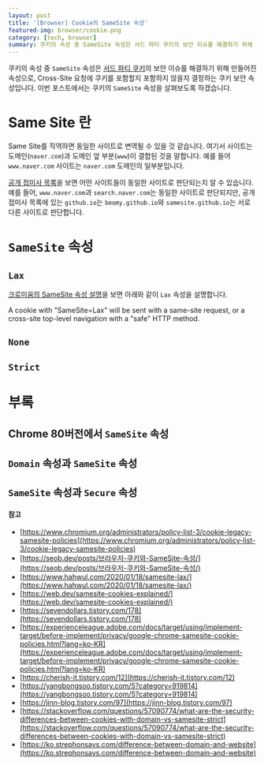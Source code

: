 ```yaml
---
layout: post
title: '[Browser] Cookie의 SameSite 속성'
featured-img: browser/cookie.png
category: [tech, browser]
summary: 쿠키의 속성 중 SameSite 속성은 서드 파티 쿠키의 보안 이슈를 해결하기 위해 만들어진 속성입니다.
---
```


쿠키의 속성 중 `SameSite` 속성은 [서드 파티 쿠키](/tech/browser/cookie/#퍼스트-파티-쿠키와-서드-파티-쿠키)의 보안 이슈를 해결하기 위해 만들어진 속성으로, Cross-Site 요청에 쿠키를 포함할지 포함하지 않을지 결정하는 쿠키 보안 속성입니다. 이번 포스트에서는 쿠키의 `SameSite` 속성을 살펴보도록 하겠습니다.

# Same Site 란
Same Site를 직역하면 동일한 사이트로 변역될 수 있을 것 같습니다. 여기서 사이트는 도메인(`naver.com`)과 도메인 앞 부분(`www`)이 결합된 것을 말합니다. 예를 들어 `www.naver.com` 사이트는 `naver.com` 도메인의 일부분입니다.

[공개 접미사 목록](https://publicsuffix.org/list/public_suffix_list.dat)을 보면 어떤 사이트들이 동일한 사이트로 판단되는지 알 수 있습니다. 예를 들어, `www.naver.com`과 `search.naver.com`는 동일한 사이트로 판단되지만, 공개 접미사 목록에 있는 `github.io`는 `beomy.github.io`와 `samesite.github.io`는 서로 다른 사이트로 판단합니다.

# `SameSite` 속성

## `Lax`
[크로미움의 SameSite 속성 설명](https://www.chromium.org/administrators/policy-list-3/cookie-legacy-samesite-policies)을 보면 아래와 같이 `Lax` 속성을 설명합니다.

A cookie with "SameSite=Lax" will be sent with a same-site request, or a cross-site top-level navigation with a "safe" HTTP method.

## `None`

## `Strict`

# 부록

## Chrome 80버전에서 `SameSite` 속성

## `Domain` 속성과 `SameSite` 속성

## `SameSite` 속성과 `Secure` 속성

#### 참고
- [https://www.chromium.org/administrators/policy-list-3/cookie-legacy-samesite-policies](https://www.chromium.org/administrators/policy-list-3/cookie-legacy-samesite-policies)
- [https://seob.dev/posts/브라우저-쿠키와-SameSite-속성/](https://seob.dev/posts/브라우저-쿠키와-SameSite-속성/)
- [https://www.hahwul.com/2020/01/18/samesite-lax/](https://www.hahwul.com/2020/01/18/samesite-lax/)
- [https://web.dev/samesite-cookies-explained/](https://web.dev/samesite-cookies-explained/)
- [https://sevendollars.tistory.com/178](https://sevendollars.tistory.com/178)
- [https://experienceleague.adobe.com/docs/target/using/implement-target/before-implement/privacy/google-chrome-samesite-cookie-policies.html?lang=ko-KR](https://experienceleague.adobe.com/docs/target/using/implement-target/before-implement/privacy/google-chrome-samesite-cookie-policies.html?lang=ko-KR)
- [https://cherish-it.tistory.com/12](https://cherish-it.tistory.com/12)
- [https://yangbongsoo.tistory.com/5?category=919814](https://yangbongsoo.tistory.com/5?category=919814)
- [https://jinn-blog.tistory.com/97](https://jinn-blog.tistory.com/97)
- [https://stackoverflow.com/questions/57090774/what-are-the-security-differences-between-cookies-with-domain-vs-samesite-strict](https://stackoverflow.com/questions/57090774/what-are-the-security-differences-between-cookies-with-domain-vs-samesite-strict)
- [https://ko.strephonsays.com/difference-between-domain-and-website](https://ko.strephonsays.com/difference-between-domain-and-website)